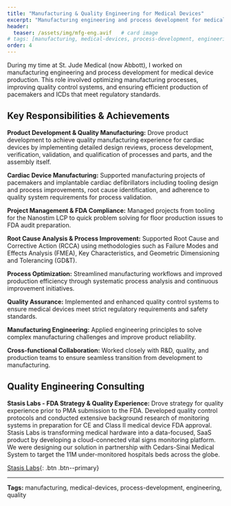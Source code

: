 ```yaml
---
title: "Manufacturing & Quality Engineering for Medical Devices"
excerpt: "Manufacturing engineering and process development for medical device production at St. Jude Medical."
header:
  teaser: /assets/img/mfg-eng.avif   # card image
# tags: [manufacturing, medical-devices, process-development, engineering]
order: 4
---
```


During my time at St. Jude Medical (now Abbott), I worked on manufacturing engineering and process development for medical device production. This role involved optimizing manufacturing processes, improving quality control systems, and ensuring efficient production of pacemakers and ICDs that meet regulatory standards.

## Key Responsibilities & Achievements

**Product Development & Quality Manufacturing:** Drove product development to achieve quality manufacturing experience for cardiac devices by implementing detailed design reviews, process development, verification, validation, and qualification of processes and parts, and the assembly itself.

**Cardiac Device Manufacturing:** Supported manufacturing projects of pacemakers and implantable cardiac defibrillators including tooling design and process improvements, root cause identification, and adherence to quality system requirements for process validation.

**Project Management & FDA Compliance:** Managed projects from tooling for the Nanostim LCP to quick problem solving for floor production issues to FDA audit preparation.

**Root Cause Analysis & Process Improvement:** Supported Root Cause and Corrective Action (RCCA) using methodologies such as Failure Modes and Effects Analysis (FMEA), Key Characteristics, and Geometric Dimensioning and Tolerancing (GD&T).

**Process Optimization:** Streamlined manufacturing workflows and improved production efficiency through systematic process analysis and continuous improvement initiatives.

**Quality Assurance:** Implemented and enhanced quality control systems to ensure medical devices meet strict regulatory requirements and safety standards.

**Manufacturing Engineering:** Applied engineering principles to solve complex manufacturing challenges and improve product reliability.

**Cross-functional Collaboration:** Worked closely with R&D, quality, and production teams to ensure seamless transition from development to manufacturing.

## Quality Engineering Consulting

**Stasis Labs - FDA Strategy & Quality Experience:** Drove strategy for quality experience prior to PMA submission to the FDA. Developed quality control protocols and conducted extensive background research of monitoring systems in preparation for CE and Class II medical device FDA approval. Stasis Labs is transforming medical hardware into a data-focused, SaaS product by developing a cloud-connected vital signs monitoring platform. We were designing our solution in partnership with Cedars-Sinai Medical System to target the 11M under-monitored hospitals beds across the globe.

[Stasis Labs](https://stasislabs.com){: .btn .btn--primary}

---

**Tags:** manufacturing, medical-devices, process-development, engineering, quality 

